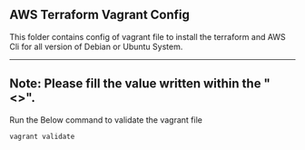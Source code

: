 ## AWS Terraform Vagrant Config

This folder contains config of vagrant file to install the terraform and AWS Cli for all version of Debian or Ubuntu System.

---
**Note:**  Please fill the value written within the "<>".
---

Run the Below command to validate the vagrant file

`
vagrant validate
`